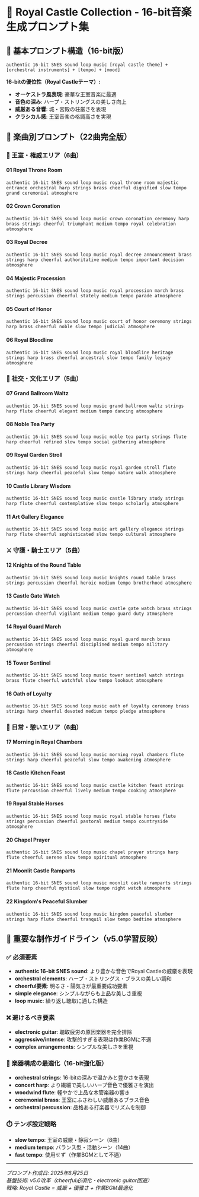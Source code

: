 # 🏰 Royal Castle Collection - 16-bit音楽生成プロンプト集

## 🎯 基本プロンプト構造（16-bit版）

```
authentic 16-bit SNES sound loop music [royal castle theme] + [orchestral instruments] + [tempo] + [mood]
```

**16-bitの優位性（Royal Castleテーマ）:**
- **オーケストラ風表現**: 豪華な王室音楽に最適
- **音色の深み**: ハープ・ストリングスの美しさ向上
- **威厳ある音響**: 城・宮殿の荘厳さを表現
- **クラシカル感**: 王室音楽の格調高さを実現

## 👑 楽曲別プロンプト（22曲完全版）

### 🏰 王室・権威エリア（6曲）

#### 01 Royal Throne Room
```
authentic 16-bit SNES sound loop music royal throne room majestic entrance orchestral harp strings brass cheerful dignified slow tempo grand ceremonial atmosphere
```

#### 02 Crown Coronation  
```
authentic 16-bit SNES sound loop music crown coronation ceremony harp brass strings cheerful triumphant medium tempo royal celebration atmosphere
```

#### 03 Royal Decree
```
authentic 16-bit SNES sound loop music royal decree announcement brass strings harp cheerful authoritative medium tempo important decision atmosphere
```

#### 04 Majestic Procession
```
authentic 16-bit SNES sound loop music royal procession march brass strings percussion cheerful stately medium tempo parade atmosphere
```

#### 05 Court of Honor
```
authentic 16-bit SNES sound loop music court of honor ceremony strings harp brass cheerful noble slow tempo judicial atmosphere
```

#### 06 Royal Bloodline
```
authentic 16-bit SNES sound loop music royal bloodline heritage strings harp brass cheerful ancestral slow tempo family legacy atmosphere
```

### 💃 社交・文化エリア（5曲）

#### 07 Grand Ballroom Waltz
```
authentic 16-bit SNES sound loop music grand ballroom waltz strings harp flute cheerful elegant medium tempo dancing atmosphere
```

#### 08 Noble Tea Party
```
authentic 16-bit SNES sound loop music noble tea party strings flute harp cheerful refined slow tempo social gathering atmosphere
```

#### 09 Royal Garden Stroll
```
authentic 16-bit SNES sound loop music royal garden stroll flute strings harp cheerful peaceful slow tempo nature walk atmosphere
```

#### 10 Castle Library Wisdom
```
authentic 16-bit SNES sound loop music castle library study strings harp flute cheerful contemplative slow tempo scholarly atmosphere
```

#### 11 Art Gallery Elegance
```
authentic 16-bit SNES sound loop music art gallery elegance strings harp flute cheerful sophisticated slow tempo cultural atmosphere
```

### ⚔️ 守護・騎士エリア（5曲）

#### 12 Knights of the Round Table
```
authentic 16-bit SNES sound loop music knights round table brass strings percussion cheerful heroic medium tempo brotherhood atmosphere
```

#### 13 Castle Gate Watch
```
authentic 16-bit SNES sound loop music castle gate watch brass strings percussion cheerful vigilant medium tempo guard duty atmosphere
```

#### 14 Royal Guard March
```
authentic 16-bit SNES sound loop music royal guard march brass percussion strings cheerful disciplined medium tempo military atmosphere
```

#### 15 Tower Sentinel
```
authentic 16-bit SNES sound loop music tower sentinel watch strings brass flute cheerful watchful slow tempo lookout atmosphere
```

#### 16 Oath of Loyalty
```
authentic 16-bit SNES sound loop music oath of loyalty ceremony brass strings harp cheerful devoted medium tempo pledge atmosphere
```

### 🌙 日常・憩いエリア（6曲）

#### 17 Morning in Royal Chambers
```
authentic 16-bit SNES sound loop music morning royal chambers flute strings harp cheerful peaceful slow tempo awakening atmosphere
```

#### 18 Castle Kitchen Feast
```
authentic 16-bit SNES sound loop music castle kitchen feast strings flute percussion cheerful lively medium tempo cooking atmosphere
```

#### 19 Royal Stable Horses
```
authentic 16-bit SNES sound loop music royal stable horses flute strings percussion cheerful pastoral medium tempo countryside atmosphere
```

#### 20 Chapel Prayer
```
authentic 16-bit SNES sound loop music chapel prayer strings harp flute cheerful serene slow tempo spiritual atmosphere
```

#### 21 Moonlit Castle Ramparts
```
authentic 16-bit SNES sound loop music moonlit castle ramparts strings flute harp cheerful mystical slow tempo night watch atmosphere
```

#### 22 Kingdom's Peaceful Slumber
```
authentic 16-bit SNES sound loop music kingdom peaceful slumber strings harp flute cheerful tranquil slow tempo bedtime atmosphere
```

## 🎼 重要な制作ガイドライン（v5.0学習反映）

### ✅ 必須要素
- **authentic 16-bit SNES sound**: より豊かな音色でRoyal Castleの威厳を表現
- **orchestral elements**: ハープ・ストリングス・ブラスの美しい調和
- **cheerful要素**: 明るさ・陽気さが最重要成功要素
- **simple elegance**: シンプルながらも上品な美しさ重視
- **loop music**: 繰り返し聴取に適した構造

### ❌ 避けるべき要素
- **electronic guitar**: 聴取疲労の原因楽器を完全排除
- **aggressive/intense**: 攻撃的すぎる表現は作業BGMに不適
- **complex arrangements**: シンプルな美しさを重視

### 🎵 楽器構成の最適化（16-bit強化版）
- **orchestral strings**: 16-bitの深みで温かみと豊かさを表現
- **concert harp**: より繊細で美しいハープ音色で優雅さを演出
- **woodwind flute**: 軽やかで上品な木管楽器の響き
- **ceremonial brass**: 王室にふさわしい威厳あるブラス音色
- **orchestral percussion**: 品格ある打楽器でリズムを制御

### ⏱️ テンポ設定戦略
- **slow tempo**: 王室の威厳・静寂シーン（8曲）
- **medium tempo**: バランス型・活動シーン（14曲）
- **fast tempo**: 使用せず（作業BGMとして不適）

---

*プロンプト作成日: 2025年8月25日*  
*基盤技術: v5.0改革（cheerful必須化・electronic guitar回避）*  
*戦略: Royal Castle = 威厳 + 優雅さ + 作業BGM最適化*